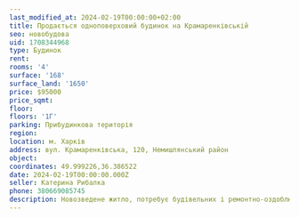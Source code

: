 ```yaml
---
last_modified_at: 2024-02-19T00:00:00+02:00
title: Продається одноповерховий будинок на Крамаренківській
seo: новобудова
uid: 1708344968
type: Будинок
rent:
rooms: '4'
surface: '168'
surface_land: '1650'
price: $95000
price_sqmt:
floor:
floors: '1Г'
parking: Прибудинкова територія
region:
location: м. Харків
address: вул. Крамаренківська, 120, Немишлянський район
object:
coordinates: 49.999226,36.386522
date: 2024-02-19T00:00:00.000Z
seller: Катерина Рибалка
phone: 380669085745
description: Новозведене житло, потребує будівельних і ремонтно-оздоблювальних робіт
---
```

